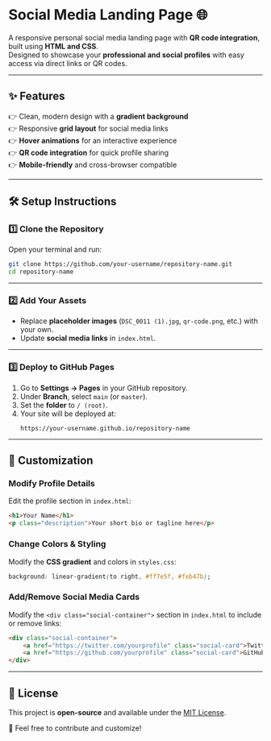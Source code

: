 # **Social Media Landing Page** 🌐  

A responsive personal social media landing page with **QR code integration**, built using **HTML and CSS**.  
Designed to showcase your **professional and social profiles** with easy access via direct links or QR codes.  

---

## **✨ Features**  
👉 Clean, modern design with a **gradient background**  
👉 Responsive **grid layout** for social media links  
👉 **Hover animations** for an interactive experience  
👉 **QR code integration** for quick profile sharing  
👉 **Mobile-friendly** and cross-browser compatible  

---

## **🛠️ Setup Instructions**  

### **1️⃣ Clone the Repository**  
Open your terminal and run:  
```bash
git clone https://github.com/your-username/repository-name.git
cd repository-name
```

---

### **2️⃣ Add Your Assets**  
- Replace **placeholder images** (`DSC_0011 (1).jpg`, `qr-code.png`, etc.) with your own.  
- Update **social media links** in `index.html`.  

---

### **3️⃣ Deploy to GitHub Pages**  
1. Go to **Settings → Pages** in your GitHub repository.  
2. Under **Branch**, select `main` (or `master`).  
3. Set the **folder** to `/ (root)`.  
4. Your site will be deployed at:  
   ```
   https://your-username.github.io/repository-name
   ```

---

## **🎨 Customization**  

### **Modify Profile Details**  
Edit the profile section in `index.html`:  
```html
<h1>Your Name</h1>
<p class="description">Your short bio or tagline here</p>
```

### **Change Colors & Styling**  
Modify the **CSS gradient** and colors in `styles.css`:  
```css
background: linear-gradient(to right, #ff7e5f, #feb47b);
```

### **Add/Remove Social Media Cards**  
Modify the `<div class="social-container">` section in `index.html` to include or remove links:  
```html
<div class="social-container">
    <a href="https://twitter.com/yourprofile" class="social-card">Twitter</a>
    <a href="https://github.com/yourprofile" class="social-card">GitHub</a>
</div>
```

---

## **📝 License**  
This project is **open-source** and available under the [MIT License](LICENSE).  

🚀 Feel free to contribute and customize!  

